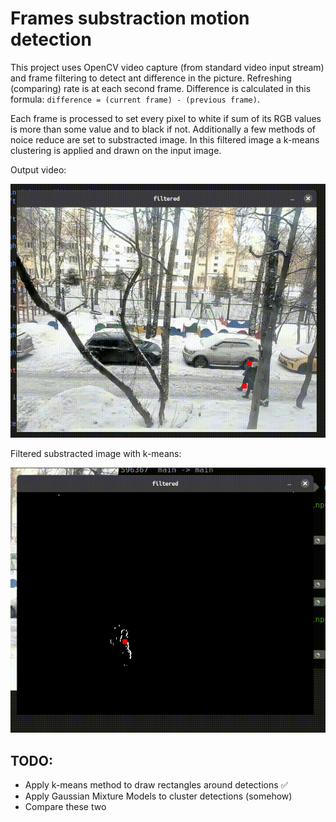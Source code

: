 # Frames substraction motion detection

This project uses OpenCV video capture (from standard video input stream) and frame filtering to detect ant difference in the picture. Refreshing (comparing) rate is at each second frame. Difference is calculated in this formula: `difference = (current frame) - (previous frame)`. 

Each frame is processed to set every pixel to white if sum of its RGB values is more than some value and to black if not. Additionally a few methods of noice reduce are set to substracted image. In this filtered image a k-means clustering is applied and drawn on the input image. 

Output video:

![](https://github.com/korzck/motion-detection/blob/main/example2.gif)

Filtered substracted image with k-means:

![](https://github.com/korzck/motion-detection/blob/main/example1.gif)


## TODO:

- Apply k-means method to draw rectangles around detections ✅
- Apply Gaussian Mixture Models to cluster detections (somehow)
- Compare these two
